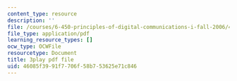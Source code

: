 ```yaml
---
content_type: resource
description: ''
file: /courses/6-450-principles-of-digital-communications-i-fall-2006/46085f3991f7706f58b753625e71c846_qU6NkB4xE7U.pdf
file_type: application/pdf
learning_resource_types: []
ocw_type: OCWFile
resourcetype: Document
title: 3play pdf file
uid: 46085f39-91f7-706f-58b7-53625e71c846
---
```

